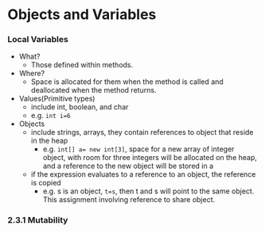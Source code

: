 Objects and Variables
=====================

### Local Variables
- What? 
	- Those defined within methods.
- Where?
	- Space is allocated for them when the method is called and deallocated when the method returns.
- Values(Primitive types)
	- include int, boolean, and char
	- e.g. `int i=6`
- Objects
	- include strings, arrays, they contain references to object that reside in the heap
		- e.g. `int[] a= new int[3]`, space for a new array of integer object, with room for three integers will be allocated on the heap, and a reference to the new object will be stored in a
	- if the expression evaluates to a reference to an object, the reference is copied
		- e.g. s is an object, `t=s`, then t and s will point to the same object. This assignment involving reference to share object.

### 2.3.1 Mutability